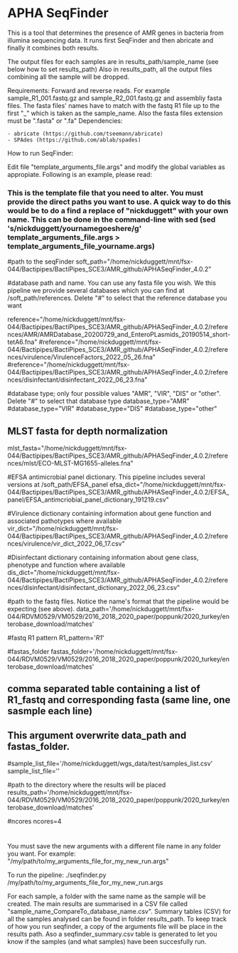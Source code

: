 # APHA SeqFinder
This is a tool that determines the presence of AMR genes in bacteria from illumina sequencing data.
It runs first SeqFinder and then abricate and finally it combines both results.

The output files for each samples are in results_path/sample_name (see below how to set results_path)
Also in results_path, all the output files combining all the sample will be dropped.

Requirements: Forward and reverse reads. For example sample_R1_001.fastq.gz and sample_R2_001.fastq.gz and assembliy fasta files. The fasta files' names have to match with the fastq R1 file up to the first "_" which is taken as the sample_name. Also the fasta files extension must be ".fasta" or ".fa"
Dependencies: 

	- abricate (https://github.com/tseemann/abricate)
	- SPAdes (https://github.com/ablab/spades) 

How to run SeqFinder:

Edit file "template_arguments_file.args" and modify the global variables as appropiate. Following is an example, please read:

### This is the template file that you need to alter. You must provide the direct paths you want to use. A quick way to do this would be to do a find a replace of "nickduggett" with your own name. This can be done in the command-line with sed (sed 's/nickduggett/yournamegoeshere/g' template_arguments_file.args > template_arguments_file_yourname.args)

#path to the seqFinder
soft_path="/home/nickduggett/mnt/fsx-044/Bactipipes/BactiPipes_SCE3/AMR_github/APHASeqFinder_4.0.2"
 
#database path and name. You can use any fasta file you wish. We this pipeline we provide several databases which you can find at /soft_path/references. Delete "#" to select that the reference database you want

reference="/home/nickduggett/mnt/fsx-044/Bactipipes/BactiPipes_SCE3/AMR_github/APHASeqFinder_4.0.2/references/AMR/AMRDatabase_20200729_and_EnteroPLasmids_20190514_short-tetA6.fna"
#reference="/home/nickduggett/mnt/fsx-044/Bactipipes/BactiPipes_SCE3/AMR_github/APHASeqFinder_4.0.2/references/virulence/VirulenceFactors_2022_05_26.fna"
#reference="/home/nickduggett/mnt/fsx-044/Bactipipes/BactiPipes_SCE3/AMR_github/APHASeqFinder_4.0.2/references/disinfectant/disinfectant_2022_06_23.fna"

#database type; only four possible values "AMR", "VIR", "DIS" or "other". Delete "#" to select that database type
database_type="AMR"
#database_type="VIR"
#database_type="DIS"
#database_type="other"

## MLST fasta for depth normalization
mlst_fasta="/home/nickduggett/mnt/fsx-044/Bactipipes/BactiPipes_SCE3/AMR_github/APHASeqFinder_4.0.2/references/mlst/ECO-MLST-MG1655-alleles.fna"


#EFSA antimicrobial panel dictionary. This pipeline includes several versions at /soft_path/EFSA_panel
efsa_dict="/home/nickduggett/mnt/fsx-044/Bactipipes/BactiPipes_SCE3/AMR_github/APHASeqFinder_4.0.2/EFSA_panel/EFSA_antimcriobial_panel_dictionary_191219.csv"

#Virulence dictionary containing information about gene function and associated pathotypes where available
vir_dict="/home/nickduggett/mnt/fsx-044/Bactipipes/BactiPipes_SCE3/AMR_github/APHASeqFinder_4.0.2/references/virulence/vir_dict_2022_06_17.csv"

#Disinfectant dictionary containing information about gene class, phenotype and function where available
dis_dict="/home/nickduggett/mnt/fsx-044/Bactipipes/BactiPipes_SCE3/AMR_github/APHASeqFinder_4.0.2/references/disinfectant/disinfectant_dictionary_2022_06_23.csv"

#path to the fastq files. Notice the name's format that the pipeline would be expecting (see above). 
data_path='/home/nickduggett/mnt/fsx-044/RDVM0529/VM0529/2016_2018_2020_paper/poppunk/2020_turkey/enterobase_download/matches'

#fastq R1 pattern
R1_pattern='_R1_'

#fastas_folder
fastas_folder='/home/nickduggett/mnt/fsx-044/RDVM0529/VM0529/2016_2018_2020_paper/poppunk/2020_turkey/enterobase_download/matches'

## comma separated table containing a list of R1_fastq and corresponding fasta (same line, one sasmple each line)
## This argument overwrite data_path and fastas_folder.
#sample_list_file='/home/nickduggett/wgs_data/test/samples_list.csv'
sample_list_file=''

#path to the directory where the results will be placed
results_path='/home/nickduggett/mnt/fsx-044/RDVM0529/VM0529/2016_2018_2020_paper/poppunk/2020_turkey/enterobase_download/matches'

#ncores
ncores=4

#
#
#

You must save the new arguments with a different file name in any folder you want. For example: "/my/path/to/my_arguments_file_for_my_new_run.args"

To run the pipeline: ./seqfinder.py /my/path/to/my_arguments_file_for_my_new_run.args

For each sample, a folder with the same name as the sample will be created. The main results are summarised in a CSV file called "sample_name_CompareTo_database_name.csv".
Summary tables (CSV) for all the samples analysed can be found in folder results_path. To keep track of how you run seqfinder, a copy of the arguments file will be place in the results path. Aso a seqfinder_summary.csv table is generated to let you know if the samples (and what samples) have been succesfully run.
